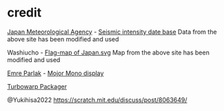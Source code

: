 # credit
[Japan Meteorological Agency](https://www.jma.go.jp/) - [Seismic intensity date base](https://www.data.jma.go.jp/svd/eqdb/data/shindo/)
Data from the above site has been modified and used

Washiucho - [Flag-map of Japan.svg](https://commons.m.wikimedia.org/wiki/File:Flag-map_of_Japan.svg)
Map from the above site has been modified and used

[Emre Parlak](https://fonts.google.com/?query=Emre%20Parlak) - [Mojor Mono display](https://fonts.google.com/specimen/Major+Mono+Display?query=Mojor+Mono+display)

[Turbowarp Packager](https://packager.turbowarp.org/)

@Yukihisa2022
https://scratch.mit.edu/discuss/post/8063649/

